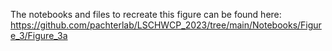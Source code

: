 The notebooks and files to recreate this figure can be found here:  
https://github.com/pachterlab/LSCHWCP_2023/tree/main/Notebooks/Figure_3/Figure_3a